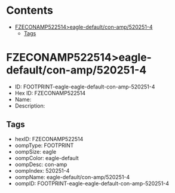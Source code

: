 



Contents
========

* [FZECONAMP522514>eagle-default/con-amp/520251-4](#fzeconamp522514eagle-defaultcon-amp520251-4)
	* [Tags](#tags)

# FZECONAMP522514>eagle-default/con-amp/520251-4

- ID: FOOTPRINT-eagle-eagle-default-con-amp-520251-4
- Hex ID: FZECONAMP522514
- Name: 
- Description: 

## Tags

- hexID: FZECONAMP522514
- oompType: FOOTPRINT
- oompSize: eagle
- oompColor: eagle-default
- oompDesc: con-amp
- oompIndex: 520251-4
- oompName: eagle-default/con-amp/520251-4
- oompID: FOOTPRINT-eagle-eagle-default-con-amp-520251-4
